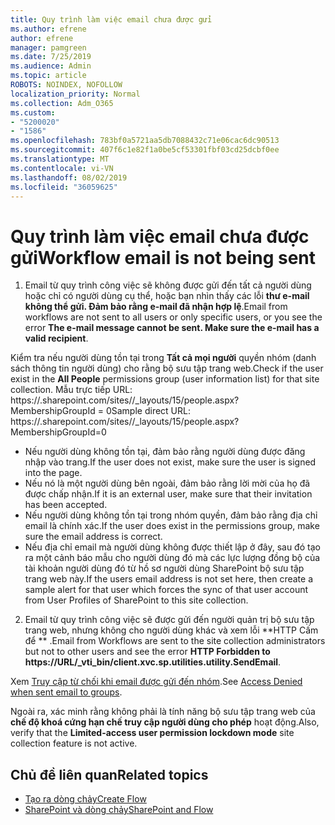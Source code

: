 ```yaml
---
title: Quy trình làm việc email chưa được gửi
ms.author: efrene
author: efrene
manager: pamgreen
ms.date: 7/25/2019
ms.audience: Admin
ms.topic: article
ROBOTS: NOINDEX, NOFOLLOW
localization_priority: Normal
ms.collection: Adm_O365
ms.custom:
- "5200020"
- "1586"
ms.openlocfilehash: 783bf0a5721aa5db7088432c71e06cac6dc90513
ms.sourcegitcommit: 407f6c1e82f1a0be5cf53301fbf03cd25dcbf0ee
ms.translationtype: MT
ms.contentlocale: vi-VN
ms.lasthandoff: 08/02/2019
ms.locfileid: "36059625"
---
```

# <a name="workflow-email-is-not-being-sent"></a><span data-ttu-id="5165e-102">Quy trình làm việc email chưa được gửi</span><span class="sxs-lookup"><span data-stu-id="5165e-102">Workflow email is not being sent</span></span>

1. <span data-ttu-id="5165e-103">Email từ quy trình công việc sẽ không được gửi đến tất cả người dùng hoặc chỉ có người dùng cụ thể, hoặc bạn nhìn thấy các lỗi **thư e-mail không thể gửi. Đảm bảo rằng e-mail đã nhận hợp lệ**.</span><span class="sxs-lookup"><span data-stu-id="5165e-103">Email from workflows are not sent to all users or only specific users, or you see the error **The e-mail message cannot be sent. Make sure the e-mail has a valid recipient**.</span></span>

<span data-ttu-id="5165e-104">Kiểm tra nếu người dùng tồn tại trong **Tất cả mọi người** quyền nhóm (danh sách thông tin người dùng) cho rằng bộ sưu tập trang web.</span><span class="sxs-lookup"><span data-stu-id="5165e-104">Check if the user exist in the **All People** permissions group (user information list) for that site collection.</span></span>  <span data-ttu-id="5165e-105">Mẫu trực tiếp URL: https://<tenant>.sharepoint.com/sites/<sitename>/_layouts/15/people.aspx? MembershipGroupId = 0</span><span class="sxs-lookup"><span data-stu-id="5165e-105">Sample direct URL: https://<tenant>.sharepoint.com/sites/<sitename>/_layouts/15/people.aspx?MembershipGroupId=0</span></span>

- <span data-ttu-id="5165e-106">Nếu người dùng không tồn tại, đảm bảo rằng người dùng được đăng nhập vào trang.</span><span class="sxs-lookup"><span data-stu-id="5165e-106">If the user does not exist, make sure the user is signed into the page.</span></span> 
- <span data-ttu-id="5165e-107">Nếu nó là một người dùng bên ngoài, đảm bảo rằng lời mời của họ đã được chấp nhận.</span><span class="sxs-lookup"><span data-stu-id="5165e-107">If it is an external user, make sure that their invitation has been accepted.</span></span>
- <span data-ttu-id="5165e-108">Nếu người dùng không tồn tại trong nhóm quyền, đảm bảo rằng địa chỉ email là chính xác.</span><span class="sxs-lookup"><span data-stu-id="5165e-108">If the user does exist in the permissions group, make sure the email address is correct.</span></span>
- <span data-ttu-id="5165e-109">Nếu địa chỉ email mà người dùng không được thiết lập ở đây, sau đó tạo ra một cảnh báo mẫu cho người dùng đó mà các lực lượng đồng bộ của tài khoản người dùng đó từ hồ sơ người dùng SharePoint bộ sưu tập trang web này.</span><span class="sxs-lookup"><span data-stu-id="5165e-109">If the users email address is not set here, then create a sample alert for that user which forces the sync of that user account from User Profiles of SharePoint to this site collection.</span></span>
 
2. <span data-ttu-id="5165e-110">Email từ quy trình công việc sẽ được gửi đến người quản trị bộ sưu tập trang web, nhưng không cho người dùng khác và xem lỗi \*\*HTTP Cấm để <spam> <spam> \*\* <spam> <spam>.</span><span class="sxs-lookup"><span data-stu-id="5165e-110">Email from Workflows are sent to the site collection administrators but not to other users and see the error **HTTP Forbidden to <spam><spam>https://URL/_vti_bin/client.xvc.sp.utilities.utility.SendEmail**<spam><spam>.</span></span>
 

<span data-ttu-id="5165e-111">Xem [Truy cập từ chối khi email được gửi đến nhóm](https://docs.microsoft.com/sharepoint/support/server-admin/access-denied-when-send-an-email-to-groups).</span><span class="sxs-lookup"><span data-stu-id="5165e-111">See [Access Denied when sent email to groups](https://docs.microsoft.com/sharepoint/support/server-admin/access-denied-when-send-an-email-to-groups).</span></span>

<span data-ttu-id="5165e-112">Ngoài ra, xác minh rằng không phải là tính năng bộ sưu tập trang web của **chế độ khoá cứng hạn chế truy cập người dùng cho phép** hoạt động.</span><span class="sxs-lookup"><span data-stu-id="5165e-112">Also, verify that the **Limited-access user permission lockdown mode** site collection feature is not active.</span></span>

## <a name="related-topics"></a><span data-ttu-id="5165e-113">Chủ đề liên quan</span><span class="sxs-lookup"><span data-stu-id="5165e-113">Related topics</span></span>
- [<span data-ttu-id="5165e-114">Tạo ra dòng chảy</span><span class="sxs-lookup"><span data-stu-id="5165e-114">Create Flow</span></span>](https://support.office.com/article/Create-a-flow-for-a-list-or-library-in-SharePoint-Online-or-OneDrive-for-Business-a9c3e03b-0654-46af-a254-20252e580d01) 
- [<span data-ttu-id="5165e-115">SharePoint và dòng chảy</span><span class="sxs-lookup"><span data-stu-id="5165e-115">SharePoint and Flow</span></span>](https://flow.microsoft.com/blog/sharepoint-and-flow/) 


